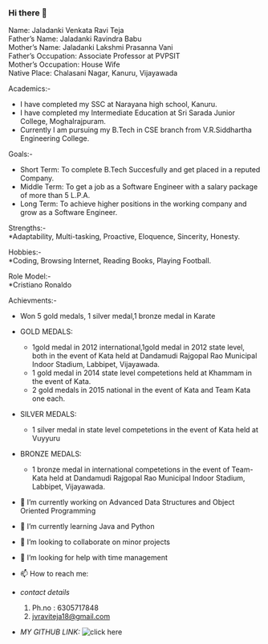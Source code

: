 ### Hi there 👋  
Name: 			          Jaladanki Venkata Ravi Teja  
Father’s Name: 		    Jaladanki Ravindra Babu  
Mother’s Name: 		    Jaladanki Lakshmi Prasanna Vani  
Father’s Occupation: 	Associate Professor at PVPSIT  
Mother’s Occupation: 	House Wife  
Native Place: 		    Chalasani Nagar, Kanuru, Vijayawada  
  
Academics:-  
   * I have completed my SSC at Narayana high school, Kanuru.  
   * I have completed my Intermediate Education at Sri Sarada Junior College, Moghalrajpuram.  
   * Currently I am pursuing my B.Tech in CSE branch from V.R.Siddhartha Engineering College.  
  
Goals:-  
   - Short Term: To complete B.Tech Succesfully and get placed in a reputed Company.
   - Middle Term: To get a job as a Software Engineer with a salary package of more than 5 L.P.A.  
   - Long Term: To achieve higher positions in the working company and grow as a Software Engineer.


Strengths:-  
   *Adaptability, Multi-tasking, Proactive, Eloquence, Sincerity, Honesty. 
  
  
Hobbies:-  
   *Coding, Browsing Internet, Reading Books, Playing Football.  

Role Model:-  
   *Cristiano Ronaldo


Achievments:-  
   - Won 5 gold medals, 1 silver medal,1 bronze medal in Karate
   - GOLD MEDALS:
     - 1gold medal in 2012 international,1gold medal in 2012 state level, both in the event of Kata held at Dandamudi Rajgopal Rao Municipal Indoor Stadium, Labbipet, Vijayawada.
     - 1 gold medal in 2014 state level competetions held at Khammam in the event of Kata.
     - 2 gold medals in 2015 national in the event of Kata and Team Kata one each.  

   - SILVER MEDALS:
     - 1 silver medal in state level competetions in the event of Kata held at Vuyyuru  
   - BRONZE MEDALS:  
     - 1 bronze medal in international competetions in the event of Team-Kata held at Dandamudi Rajgopal Rao Municipal Indoor Stadium, Labbipet, Vijayawada.  


- 🔭 I’m currently working on Advanced Data Structures and Object Oriented Programming
- 🌱 I’m currently learning Java and Python
- 👯 I’m looking to collaborate on minor projects
- 🤔 I’m looking for help with time management
- 📫 How to reach me: 
- *contact details*
   1. Ph.no : 6305717848
   2. jvraviteja18@gmail.com
- *MY GITHUB LINK:*
![click here](github.com/jvraviteja18/)
<!--
**jvraviteja18/jvraviteja18** is a ✨ _special_ ✨ repository because its `README.md` (this file) appears on your GitHub profile.


